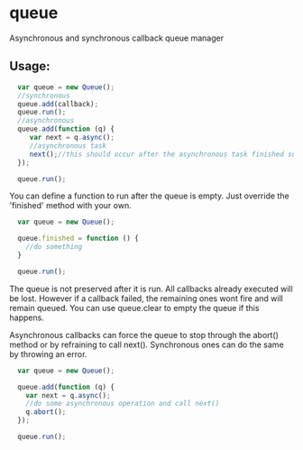 queue
=====

Asynchronous and synchronous callback queue manager

Usage:
------
```javascript
  var queue = new Queue();
  //synchronous
  queue.add(callback);
  queue.run();
  //asynchronous
  queue.add(function (q) {
     var next = q.async();
     //asynchronous task
     next();//this should occur after the asynchronous task finished successfully
  });

  queue.run();
```
You can define a function to run after the queue is empty. Just override the 'finished' method with your own.

```javascript
  var queue = new Queue();

  queue.finished = function () {
    //do something
  }

  queue.run();
```

The queue is not preserved after it is run. All callbacks already executed will be lost. However if a callback failed, the remaining ones wont fire and will remain queued. You can use queue.clear to empty the queue if this happens.

Asynchronous callbacks can force the queue to stop through the abort() method or by refraining to call next(). Synchronous ones can do the same by throwing an error.



```javascript
  var queue = new Queue();

  queue.add(function (q) {
    var next = q.async();
    //do some asynchronous operation and call next()
    q.abort();
  });

  queue.run();
```